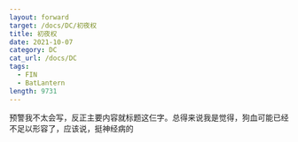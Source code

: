 ```yaml
---
layout: forward
target: /docs/DC/初夜权
title: 初夜权
date: 2021-10-07
category: DC
cat_url: /docs/DC
tags: 
  - FIN
  - BatLantern
length: 9731
---
```


预警我不太会写，反正主要内容就标题这仨字。总得来说我是觉得，狗血可能已经不足以形容了，应该说，挺神经病的
